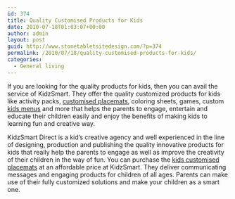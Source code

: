 ```yaml
---
id: 374
title: Quality Customised Products for Kids
date: 2010-07-18T01:03:07+00:00
author: admin
layout: post
guid: http://www.stonetabletsitedesign.com/?p=374
permalink: /2010/07/18/quality-customised-products-for-kids/
categories:
  - General living
---
```

If you are looking for the quality products for kids, then you can avail the service of KidzSmart. They offer the quality customized products for kids like activity packs, [customised placemats](http://www.kidzsmart.co.uk/), coloring sheets, games, custom [kids menus](http://www.kidzsmart.co.uk/) and more that helps the parents to engage, entertain and educate their children easily and enjoy the benefits of making kids to learning fun and creative way.

KidzSmart Direct is a kid&#8217;s creative agency and well experienced in the line of designing, production and publishing the quality innovative products for kids that really help the parents to engage as well as improve the creativity of their children in the way of fun. You can purchase the [kids customised placemats](http://www.kidzsmart.co.uk/) at an affordable price at KidzSmart. They deliver communicating messages and engaging products for children of all ages. Parents can make use of their fully customized solutions and make your children as a smart one.